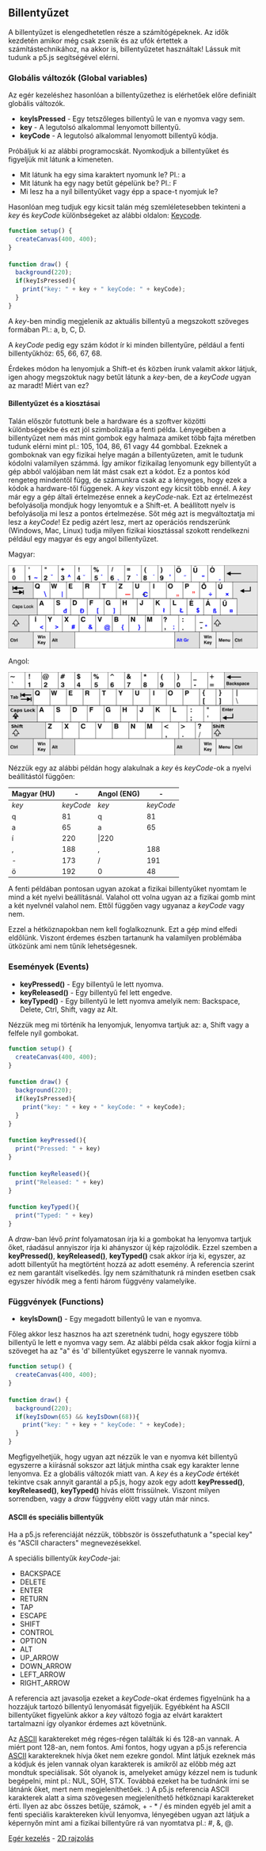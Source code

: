 ## Billentyűzet

A billentyűzet is elengedhetetlen része a számítógépeknek. Az idők kezdetén
amikor még csak zsenik és az ufók értettek a számítástechnikához, na akkor is,
billentyűzetet használtak! Lássuk mit tudunk a p5.js segítségével elérni.

### Globális változók (Global variables)

Az egér kezeléshez hasonlóan a billentyűzethez is elérhetőek előre definiált globális
változók.
 - **keyIsPressed** - Egy tetszőleges billentyű le van e nyomva vagy sem.
 - **key** - A legutolsó alkalommal lenyomott billentyű.
 - **keyCode** - A legutolsó alkalommal lenyomott billentyű kódja.

Próbáljuk ki az alábbi programocskát. Nyomkodjuk a billentyűket és figyeljük mit
látunk a kimeneten.
- Mit látunk ha egy sima karaktert nyomunk le? Pl.: a
- Mit látunk ha egy nagy betűt gépelünk be? Pl.: F
- Mi lesz ha a nyíl billentyűket vagy épp a space-t nyomjuk le?

Hasonlóan meg tudjuk egy kicsit talán még szemléletesebben tekinteni a *key* és *keyCode*
különbségeket az alábbi oldalon: [Keycode](http://keycode.info/).

```JavaScript
function setup() {
  createCanvas(400, 400);
}

function draw() {
  background(220);
  if(keyIsPressed){
    print("key: " + key + " keyCode: " + keyCode);
  }
}
```

A *key*-ben mindig megjelenik az aktuális billentyű a megszokott szöveges formában
Pl.: a, b, C, D.

A *keyCode* pedig egy szám kódot ír ki minden billentyűre, például a fenti billentyűkhöz:
65, 66, 67, 68.

Érdekes módon ha lenyomjuk a Shift-et és közben írunk valamit akkor látjuk, igen ahogy megszoktuk
nagy betűt látunk a *key*-ben, de a *keyCode* ugyan az maradt! Miért van ez?

#### Billentyűzet és a kiosztásai

Talán először futottunk bele a hardware és a szoftver közötti különbségekbe és ezt jól
szimbolizálja a fenti példa. Lényegében a billentyűzet nem más mint gombok egy halmaza amiket
több fajta méretben tudunk elérni mint pl.: 105, 104, 86, 61 vagy 44 gombbal. Ezeknek a gomboknak
van egy fizikai helye magán a billentyűzeten, amit le tudunk kódolni valamilyen számmá. Így
amikor fizikailag lenyomunk egy billentyűt a gép abból valójában nem lát mást csak ezt a kódot. Ez a pontos
kód rengeteg mindentől függ, de számunkra csak az a lényeges, hogy ezek a kódok a hardware-től
függenek.
A *key* viszont egy kicsit több ennél. A *key* már egy a gép általi értelmezése ennek a *keyCode*-nak.
Ezt az értelmezést befolyásolja  mondjuk hogy lenyomtuk e a Shift-et. A beállított nyelv is befolyásolja mi lesz
a pontos értelmezése. Sőt még azt is megváltoztatja mi lesz a *keyCode*! Ez pedig azért lesz, mert
az operációs rendszerünk (Windows, Mac, Linux) tudja milyen fizikai kiosztással szokott rendelkezni
például egy magyar és egy angol billentyűzet.

Magyar:

![Magyar](hun-keyboard.png)

Angol:

![Angol](en-us-keyboard.png)

Nézzük egy az alábbi példán hogy alakulnak a *key* és *keyCode*-ok a nyelvi beállítástól
függően:

Magyar (HU) |-| Angol (ENG) |-  
 ------------ | ------ | ---------- | -------
 *key* | *keyCode* | *key* | *keyCode*
 q|81|q|81
 a|65|a|65
 í|220|\\|220
 ,|188|,|188
 -|173|/|191
 ö|192|0|48

A fenti példában pontosan ugyan azokat a fizikai billentyűket nyomtam le mind a két
nyelvi beállításnál. Valahol ott volna ugyan az a fizikai gomb mint a két nyelvnél
valahol nem. Ettől függően vagy ugyanaz a *keyCode* vagy nem.

Ezzel a hétköznapokban nem kell foglalkoznunk. Ezt a gép mind elfedi eldőlünk.
Viszont érdemes észben tartanunk ha valamilyen problémába ütközünk ami nem tűnik
lehetségesnek.

### Események (Events)
 - **keyPressed()** - Egy billentyű le lett nyomva.
 - **keyReleased()** - Egy billentyű fel lett engedve.
 - **keyTyped()** - Egy billentyű le lett nyomva amelyik nem: Backspace, Delete,
 Ctrl, Shift, vagy az Alt.

Nézzük meg mi történik ha lenyomjuk, lenyomva tartjuk az: a, Shift vagy a felfele
nyíl gombokat.

```JavaScript
function setup() {
  createCanvas(400, 400);
}

function draw() {
  background(220);
  if(keyIsPressed){
    print("key: " + key + " keyCode: " + keyCode);
  }
}

function keyPressed(){
  print("Pressed: " + key)
}

function keyReleased(){
  print("Released: " + key)
}

function keyTyped(){
  print("Typed: " + key)
}
```

A *draw*-ban lévő *print* folyamatosan írja ki a gombokat ha lenyomva tartjuk őket, ráadásul
annyiszor írja ki ahányszor új kép rajzolódik.
Ezzel szemben a **keyPressed()**, **keyReleased()**, **keyTyped()** csak akkor írja ki, egyszer, az adott
billentyűt ha megtörtént hozzá az adott esemény. A referencia szerint ez nem garantált
viselkedés. Így nem számíthatunk rá minden esetben csak egyszer hívódik meg a fenti
három függvény valamelyike.

 ### Függvények (Functions)
 - **keyIsDown()** - Egy megadott billentyű le van e nyomva.

Főleg akkor lesz hasznos ha azt szeretnénk tudni, hogy egyszere több billentyű le
lett e nyomva vagy sem.
Az alábbi példa csak akkor fogja kiírni a szöveget ha az "a" és 'd' billentyűket
egyszerre le vannak nyomva.

```JavaScript
function setup() {
  createCanvas(400, 400);
}

function draw() {
  background(220);
  if(keyIsDown(65) && keyIsDown(68)){
    print("key: " + key + " keyCode: " + keyCode);
  }
}
```

Megfigyelhetjük, hogy ugyan azt nézzük le van e nyomva két billentyű egyszerre a
kiírásnál sokszor azt látjuk mintha csak egy karakter lenne lenyomva.
Ez a globális változók miatt van. A *key* és a *keyCode* értékét tekintve csak annyit
garantál a p5.js, hogy azok egy adott **keyPressed()**, **keyReleased()**, **keyTyped()**
hívás elött frissülnek. Viszont milyen sorrendben, vagy a *draw* függvény elött vagy
után már nincs.

#### ASCII és speciális billentyűk
Ha a p5.js referenciáját nézzük, többször is összefuthatunk a "special key" és "ASCII characters"
megnevezésekkel.

A speciális billentyűk *keyCode*-jai:
- BACKSPACE
- DELETE
- ENTER
- RETURN
- TAP
- ESCAPE
- SHIFT
- CONTROL
- OPTION
- ALT
- UP_ARROW
- DOWN_ARROW
- LEFT_ARROW
- RIGHT_ARROW

A referencia azt javasolja ezeket a *keyCode*-okat érdemes figyelnünk ha a hozzájuk tartozó
billentyű lenyomását figyeljük. Egyébként ha ASCII billentyűket figyelünk akkor a
*key* változó fogja az elvárt karaktert tartalmazni így olyankor érdemes azt követnünk.

Az [ASCII](http://www.asciitable.com/) karaktereket még réges-régen találták ki és
128-an vannak. A miért pont 128-an, nem fontos. Ami fontos, hogy ugyan a p5.js referencia
[ASCII](http://www.asciitable.com/) karaktereknek hívja őket nem ezekre gondol.
Mint látjuk ezeknek más a kódjuk és jelen vannak olyan karakterek is amikről az előbb
még azt mondtuk speciálisak. Sőt olyanok
is, amelyeket amúgy kézzel nem is tudunk begépelni, mint pl.: NUL, SOH, STX. Továbbá
ezeket ha be tudnánk írni se látnánk őket, mert nem megjeleníthetőek. :)
A p5.js referencia ASCII karakterek alatt a sima szövegesen megjeleníthető hétköznapi
karaktereket érti. Ilyen az abc összes betűje, számok, + - * / és minden egyéb jel
amit a fenti speciális karaktereken kívül lenyomva, lényegében ugyan azt látjuk a képernyőn
mint ami a fizikai billentyűre rá van nyomtatva pl.: #, &, @.

[Egér kezelés](4_mouse.md) - [2D rajzolás](6_2d_drawing.md)
